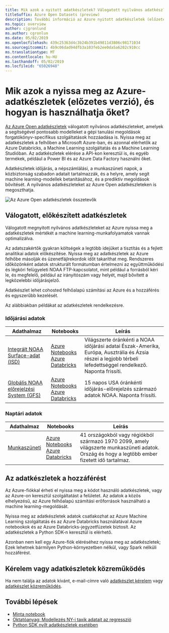 ```yaml
---
title: Mik azok a nyitott adatkészletek? Válogatott nyilvános adatkészletek
titleSuffix: Azure Open Datasets (preview)
description: További információ az Azure nyitott adatkészletek (előzetes verzió), amely készen áll a machine learning és elemzési megoldások használandó nyilvános összeválogatott adatkészletek. Az adatkészletek közé tartozik a nyilvános adatok, például az időjárás, a népszámlálási, a munkaszüneti napok és a prediktív megoldások gazdagabbá teheti a helyet.
ms.topic: overview
author: cjgronlund
ms.author: cgronlun
ms.date: 05/02/2019
ms.openlocfilehash: 439c25363d4c3b24b391b49811d3806c98171034
ms.sourcegitcommit: 4b9c06dad94dfb3a103feb2ee0da5a6202c910cc
ms.translationtype: MT
ms.contentlocale: hu-HU
ms.lasthandoff: 05/02/2019
ms.locfileid: "65026948"
---
```

# <a name="what-are-azure-open-datasets-preview-and-how-can-you-use-them"></a>Mik azok a nyissa meg az Azure-adatkészletek (előzetes verzió), és hogyan is használhatja őket?

[Az Azure Open adatkészletek](https://azure.microsoft.com/services/open-datasets/) válogatott nyilvános adatkészleteket, amelyek a segítségével pontosabb modelleket a gépi tanulási megoldások forgatókönyv-specifikus szolgáltatások hozzáadása is. Nyissa meg az adatkészletek a felhőben a Microsoft Azure-ban, és azonnal elérhetők az Azure Databricks, a Machine Learning szolgáltatás és a Machine Learning Studióban. Az adatkészletek elérése a API-kon keresztül is, és egyéb termékek, például a Power BI és az Azure Data Factory használni őket.

Adatkészletek időjárás, a népszámlálási, a munkaszüneti napok, a közbiztonság szabadon adatait tartalmazzák, és a helyre, amely segít machine learning-modellek betanításához, és a prediktív megoldások bővítését. A nyilvános adatkészleteket az Azure Open adatkészleteken is megoszthatja. 

![Az Azure Open adatkészletek összetevők](./media/overview-what-are-open-datasets/open-datasets-components.png)

## <a name="curated-prepared-datasets"></a>Válogatott, előkészített adatkészletek
Válogatott megnyitott nyilvános adatkészleteket az Azure nyissa meg a adatkészletek mértékét a machine learning-munkafolyamatok vannak optimalizálva. 

Az adatszakértők gyakran költségek a legtöbb idejüket a tisztítás és a fejlett analitikai adatok előkészítése. Nyissa meg az adatkészletek az Azure felhőbe másolják és üzenetfájlrekordok időt takaríthat meg. Rendszeres időközönként adatok strukturált formátumban értelmezni az együttműködési és légköri felügyeleti NOAA FTP-kapcsolatot, mint például a forrásból kéri le, és megfelelő, például az irányítószám vagy helyét, majd bővített a legközelebbi időjárásjelző.

Adatkészlet lehet cohosted felhőalapú számítási az Azure és a hozzáférés és egyszerűbb kezelését.  

Az alábbiakban példákat az adatkészletek rendelkezésre. 

### <a name="weather-data"></a>Időjárási adatok
 
|Adathalmaz         | Notebooks     | Leírás                                    |
|----------------|---------------|------------------------------------------------|
|[Integrált NOAA Surface-adat (ISD)](https://azure.microsoft.com/services/open-datasets/catalog/noaa-integrated-surface-data/) | [Azure Notebooks](https://azure.microsoft.com/services/open-datasets/catalog/noaa-integrated-surface-data/?tab=data-access#AzureNotebooks) <br> [Azure Databricks](https://azure.microsoft.com/services/open-datasets/catalog/noaa-integrated-surface-data/?tab=data-access#AzureDatabricks) | Világszerte óránkénti a NOAA időjárási adatai Észak-Amerika, Európa, Ausztrália és Ázsia részei a legjobb térbeli lefedettséggel rendelkező. Naponta frissíti. |
|[Globális NOAA előrejelzési System (GFS)](https://azure.microsoft.com/services/open-datasets/catalog/noaa-global-forecast-system/) | [Azure Notebooks](https://azure.microsoft.com/services/open-datasets/catalog/noaa-global-forecast-system/?tab=data-access#AzureNotebooks) <br> [Azure Databricks](https://azure.microsoft.com/services/open-datasets/catalog/noaa-global-forecast-system/?tab=data-access#AzureDatabricks) | 15 napos USA óránkénti időjárás-előrejelzés származó adatok NOAA. Naponta frissíti. |

### <a name="calendar-data"></a>Naptári adatok

|Adathalmaz         | Notebooks     | Leírás                                    |
|----------------|---------------|------------------------------------------------|
|[Munkaszüneti](https://azure.microsoft.com/services/open-datasets/catalog/public-holidays/) | [Azure Notebooks](https://azure.microsoft.com/services/open-datasets/catalog/public-holidays/?tab=data-access#AzureNotebooks) <br> [Azure Databricks](https://azure.microsoft.com/services/open-datasets/catalog/public-holidays/?tab=data-access#AzureDatabricks) | 41 országokból vagy régiókból származó 1970 2099, amely világszerte munkaszüneti adatok. Ország és hogy a legtöbb ember fizetett idő tartalmaz. |

## <a name="access-to-datasets"></a>Az adatkészletek a hozzáférést  
Az Azure-fiókkal érheti el nyissa meg a kódot használó adatkészletek, vagy az Azure-on keresztül szolgáltatást a felületet. Az adatok a közös elhelyezésű, az Azure felhőalapú számítási erőforrások használható a machine learning-megoldását.  

Nyissa meg az adatkészletek adatok csatlakozhat az Azure Machine Learning szolgáltatás és az Azure Databricks használatával Azure notebookok és az Azure Databricks-jegyzetfüzetek biztosít. Az adatkészletek a Python SDK-n keresztül is elérhető. 

Azonban nem kell egy Azure-fiók eléréséhez nyissa meg az adatkészletek; Ezek lehetnek bármilyen Python-környezetben nélkül, vagy Spark nélküli hozzáférést.

## <a name="request-or-contribute-datasets"></a>Kérelem vagy adatkészletek közreműködés

Ha nem találja az adatok kívánt, e-mail-címre való [adatkészlet kérelem](mailto:aod@microsoft.com?Subject=Contribute%20dataset%3A%20%3Creplace%20with%20dataset%20name%3E&Body=%0AYour%20name%20and%20institution%3A%20%0A%0ADataset%20name%3A%0A%20%0ADataset%20description%3A%20%0A%3Cfill%20in%20a%20brief%20description%20and%20share%20any%20web%20links%20of%20the%20dataset%3E%20%0A%0ADataset%20size%3A%20%0A%3Chow%20much%20space%20does%20the%20dataset%20need%20today%20and%20how%20much%20is%20it%20expected%20to%20grow%20each%20year%3E%20%0A%0ADataset%20file%20formats%3A%20%0A%3Ccurrent%20dataset%20file%20formats%2C%20and%20optionally%2C%20any%20formats%20that%20the%20dataset%20must%20be%20transformed%20to%20for%20easy%20access%3E%0A%0ALicense%3A%20%0A%3Cwhat%20is%20the%20license%20or%20terms%20and%20conditions%20governing%20the%20distribution%20of%20this%20dataset%3E%0A%0AUse%20cases%3A%20%0A%3CExplain%20some%20common%20use%20of%20the%20dataset.%20E.g.%20weather%20dataset%20can%20be%20useful%20in%20demand%20forecasting%20and%20predictive%20maintenance%20scenarios%3E%20%0A%0AAny%20additional%20information%20you%20want%20us%20to%20know%3A%0A) vagy [adatkészlet közreműködés](mailto:aod@microsoft.com?Subject=Request%20dataset%3A%20%3Creplace%20with%20dataset%20name%3E&Body=%0AYour%20name%20and%20institution%3A%20%0A%0ADataset%20name%3A%0A%20%0ADataset%20description%3A%20%0A%3Cfill%20in%20a%20brief%20description%20and%20share%20any%20web%20links%20of%20the%20dataset%3E%20%0A%0ADataset%20size%3A%20%0A%3Chow%20much%20space%20does%20the%20dataset%20need%20today%20and%20how%20much%20is%20it%20expected%20to%20grow%20each%20year%3E%20%0A%0ADataset%20file%20formats%3A%20%0A%3Ccurrent%20dataset%20file%20formats%2C%20and%20optionally%2C%20any%20formats%20that%20the%20dataset%20must%20be%20transformed%20to%20for%20easy%20access%3E%0A%0ALicense%3A%20%0A%3Cwhat%20is%20the%20license%20or%20terms%20and%20conditions%20governing%20the%20distribution%20of%20this%20dataset%3E%0A%0AUse%20cases%3A%20%0A%3CExplain%20some%20common%20use%20of%20the%20dataset.%20E.g.%20weather%20dataset%20can%20be%20useful%20in%20demand%20forecasting%20and%20predictive%20maintenance%20scenarios%3E%20%0A%0AAny%20additional%20information%20you%20want%20us%20to%20know%3A%0A). 

## <a name="next-steps"></a>További lépések
* [Minta notebook](samples.md)
* [Oktatóanyag: Modellezés NY-i taxik adatait az regresszió](tutorial-opendatasets-automl.md)
* [Python SDK nyílt adatkészletek esetében](https://aka.ms/open-datasets-api)
